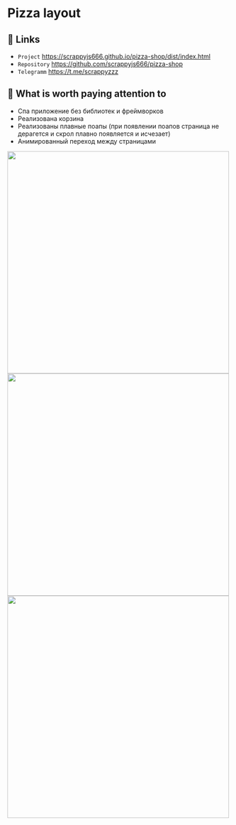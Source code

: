 
#  Pizza layout 

## 💫 Links
- `Project` https://scrappyjs666.github.io/pizza-shop/dist/index.html
- `Repository` https://github.com/scrappyjs666/pizza-shop
- `Telegramm` https://t.me/scrappyzzz

##  👻 What is worth paying attention to
- Спа приложение без библиотек и фреймворков
- Реализована корзина
- Реализованы плавные поапы (при появлении поапов страница не дерагется и скрол плавно появляется и исчезает)
- Анимированный переход между страницами

<img src="https://user-images.githubusercontent.com/82704685/176737812-7eea21cd-05a0-4c23-8d2a-84a8493bc5cd.png" width="500px" />
<img src="https://user-images.githubusercontent.com/82704685/176738062-aa1a8356-bf82-4f96-abe5-453d26d00703.png" width="500px" />
<img src="https://user-images.githubusercontent.com/82704685/176738249-99e63de5-4e92-4405-bad0-6da089bd2f1a.png" width="500px" />
